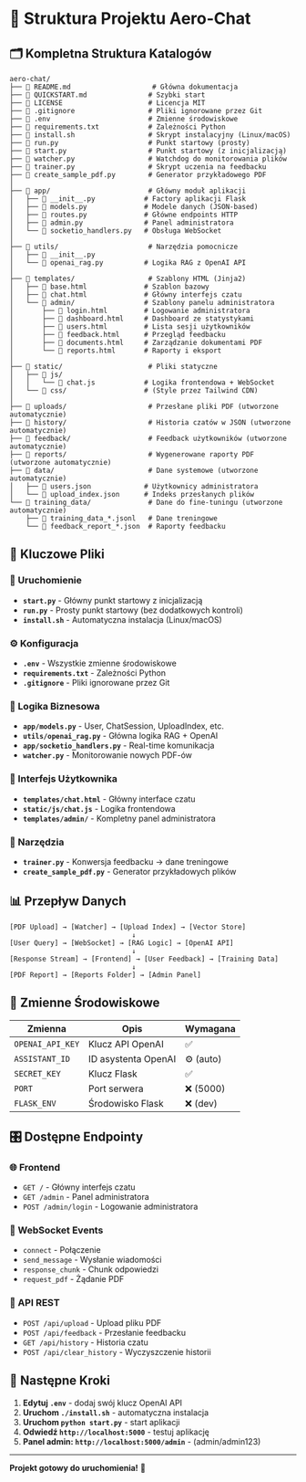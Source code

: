 # 📁 Struktura Projektu Aero-Chat

## 🗂️ Kompletna Struktura Katalogów

```
aero-chat/
├── 📄 README.md                    # Główna dokumentacja
├── 📄 QUICKSTART.md               # Szybki start
├── 📄 LICENSE                     # Licencja MIT
├── 📄 .gitignore                  # Pliki ignorowane przez Git
├── 📄 .env                        # Zmienne środowiskowe
├── 📄 requirements.txt            # Zależności Python
├── 📄 install.sh                  # Skrypt instalacyjny (Linux/macOS)
├── 📄 run.py                      # Punkt startowy (prosty)
├── 📄 start.py                    # Punkt startowy (z inicjalizacją)
├── 📄 watcher.py                  # Watchdog do monitorowania plików
├── 📄 trainer.py                  # Skrypt uczenia na feedbacku
├── 📄 create_sample_pdf.py        # Generator przykładowego PDF
│
├── 📁 app/                        # Główny moduł aplikacji
│   ├── 📄 __init__.py            # Factory aplikacji Flask
│   ├── 📄 models.py              # Modele danych (JSON-based)
│   ├── 📄 routes.py              # Główne endpoints HTTP
│   ├── 📄 admin.py               # Panel administratora
│   └── 📄 socketio_handlers.py   # Obsługa WebSocket
│
├── 📁 utils/                      # Narzędzia pomocnicze
│   ├── 📄 __init__.py
│   └── 📄 openai_rag.py          # Logika RAG z OpenAI API
│
├── 📁 templates/                  # Szablony HTML (Jinja2)
│   ├── 📄 base.html              # Szablon bazowy
│   ├── 📄 chat.html              # Główny interfejs czatu
│   └── 📁 admin/                 # Szablony panelu administratora
│       ├── 📄 login.html         # Logowanie administratora
│       ├── 📄 dashboard.html     # Dashboard ze statystykami
│       ├── 📄 users.html         # Lista sesji użytkowników
│       ├── 📄 feedback.html      # Przegląd feedbacku
│       ├── 📄 documents.html     # Zarządzanie dokumentami PDF
│       └── 📄 reports.html       # Raporty i eksport
│
├── 📁 static/                     # Pliki statyczne
│   ├── 📁 js/
│   │   └── 📄 chat.js            # Logika frontendowa + WebSocket
│   └── 📁 css/                   # (Style przez Tailwind CDN)
│
├── 📁 uploads/                    # Przesłane pliki PDF (utworzone automatycznie)
├── 📁 history/                    # Historia czatów w JSON (utworzone automatycznie)
├── 📁 feedback/                   # Feedback użytkowników (utworzone automatycznie)
├── 📁 reports/                    # Wygenerowane raporty PDF (utworzone automatycznie)
├── 📁 data/                       # Dane systemowe (utworzone automatycznie)
│   ├── 📄 users.json             # Użytkownicy administratora
│   └── 📄 upload_index.json      # Indeks przesłanych plików
└── 📁 training_data/              # Dane do fine-tuningu (utworzone automatycznie)
    ├── 📄 training_data_*.jsonl   # Dane treningowe
    └── 📄 feedback_report_*.json  # Raporty feedbacku
```

## 🎯 Kluczowe Pliki

### 🚀 Uruchomienie
- **`start.py`** - Główny punkt startowy z inicjalizacją
- **`run.py`** - Prosty punkt startowy (bez dodatkowych kontroli)
- **`install.sh`** - Automatyczna instalacja (Linux/macOS)

### ⚙️ Konfiguracja
- **`.env`** - Wszystkie zmienne środowiskowe
- **`requirements.txt`** - Zależności Python
- **`.gitignore`** - Pliki ignorowane przez Git

### 🧠 Logika Biznesowa
- **`app/models.py`** - User, ChatSession, UploadIndex, etc.
- **`utils/openai_rag.py`** - Główna logika RAG + OpenAI
- **`app/socketio_handlers.py`** - Real-time komunikacja
- **`watcher.py`** - Monitorowanie nowych PDF-ów

### 🎨 Interfejs Użytkownika
- **`templates/chat.html`** - Główny interface czatu
- **`static/js/chat.js`** - Logika frontendowa
- **`templates/admin/`** - Kompletny panel administratora

### 🔧 Narzędzia
- **`trainer.py`** - Konwersja feedbacku → dane treningowe
- **`create_sample_pdf.py`** - Generator przykładowych plików

## 📊 Przepływ Danych

```
[PDF Upload] → [Watcher] → [Upload Index] → [Vector Store]
                              ↓
[User Query] → [WebSocket] → [RAG Logic] → [OpenAI API]
                              ↓
[Response Stream] → [Frontend] → [User Feedback] → [Training Data]
                              ↓
[PDF Report] → [Reports Folder] → [Admin Panel]
```

## 🔑 Zmienne Środowiskowe

| Zmienna | Opis | Wymagana |
|---------|------|----------|
| `OPENAI_API_KEY` | Klucz API OpenAI | ✅ |
| `ASSISTANT_ID` | ID asystenta OpenAI | ⚙️ (auto) |
| `SECRET_KEY` | Klucz Flask | ✅ |
| `PORT` | Port serwera | ❌ (5000) |
| `FLASK_ENV` | Środowisko Flask | ❌ (dev) |

## 🎛️ Dostępne Endpointy

### 🌐 Frontend
- `GET /` - Główny interfejs czatu
- `GET /admin` - Panel administratora
- `POST /admin/login` - Logowanie administratora

### 🔌 WebSocket Events
- `connect` - Połączenie
- `send_message` - Wysłanie wiadomości
- `response_chunk` - Chunk odpowiedzi
- `request_pdf` - Żądanie PDF

### 📡 API REST
- `POST /api/upload` - Upload pliku PDF
- `POST /api/feedback` - Przesłanie feedbacku
- `GET /api/history` - Historia czatu
- `POST /api/clear_history` - Wyczyszczenie historii

## 🎯 Następne Kroki

1. **Edytuj `.env`** - dodaj swój klucz OpenAI API
2. **Uruchom `./install.sh`** - automatyczna instalacja
3. **Uruchom `python start.py`** - start aplikacji
4. **Odwiedź `http://localhost:5000`** - testuj aplikację
5. **Panel admin: `http://localhost:5000/admin`** - (admin/admin123)

---

**Projekt gotowy do uruchomienia!** 🎉
